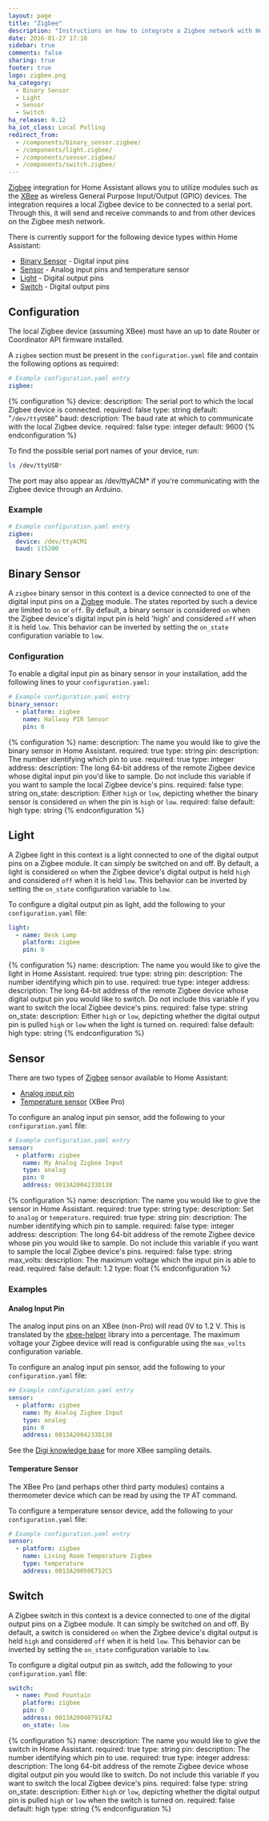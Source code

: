 ```yaml
---
layout: page
title: "Zigbee"
description: "Instructions on how to integrate a Zigbee network with Home Assistant."
date: 2016-01-27 17:10
sidebar: true
comments: false
sharing: true
footer: true
logo: zigbee.png
ha_category:
  - Binary Sensor
  - Light
  - Sensor
  - Switch
ha_release: 0.12
ha_iot_class: Local Polling
redirect_from:
  - /components/binary_sensor.zigbee/
  - /components/light.zigbee/
  - /components/sensor.zigbee/
  - /components/switch.zigbee/
---
```


[Zigbee](http://www.zigbee.org/what-is-zigbee/) integration for Home Assistant allows you to utilize modules such as the [XBee](http://www.digi.com/lp/xbee) as wireless General Purpose Input/Output (GPIO) devices. The integration requires a local Zigbee device to be connected to a serial port. Through this, it will send and receive commands to and from other devices on the Zigbee mesh network.

There is currently support for the following device types within Home Assistant:

- [Binary Sensor](#binary-sensor) - Digital input pins
- [Sensor](#sensor) - Analog input pins and temperature sensor
- [Light](#light) - Digital output pins
- [Switch](#switch) - Digital output pins

## Configuration

The local Zigbee device (assuming XBee) must have an up to date Router or Coordinator API firmware installed.

A `zigbee` section must be present in the `configuration.yaml` file and contain the following options as required:

```yaml
# Example configuration.yaml entry
zigbee:
```

{% configuration %}
device:
  description: The serial port to which the local Zigbee device is connected.
  required: false
  type: string
  default: "`/dev/ttyUSB0`"
baud:
  description: The baud rate at which to communicate with the local Zigbee device.
  required: false
  type: integer
  default: 9600
{% endconfiguration %}

To find the possible serial port names of your device, run:

```bash
ls /dev/ttyUSB*
```

<div class='note'>
The port may also appear as /dev/ttyACM* if you're communicating with the Zigbee device through an Arduino.
</div>

### Example

```yaml
# Example configuration.yaml entry
zigbee:
  device: /dev/ttyACM1
  baud: 115200
```

## Binary Sensor

A `zigbee` binary sensor in this context is a device connected to one of the digital input pins on a [Zigbee](http://www.zigbee.org/) module. The states reported by such a device are limited to `on` or `off`. By default, a binary sensor is considered `on` when the Zigbee device's digital input pin is held 'high' and considered `off` when it is held `low`. This behavior can be inverted by setting the `on_state` configuration variable to `low`.

### Configuration

To enable a digital input pin as binary sensor in your installation, add the following lines to your `configuration.yaml`:

```yaml
# Example configuration.yaml entry
binary_sensor:
  - platform: zigbee
    name: Hallway PIR Sensor
    pin: 0
```

{% configuration %}
name:
  description: The name you would like to give the binary sensor in Home Assistant.
  required: true
  type: string
pin:
  description: The number identifying which pin to use.
  required: true
  type: integer
address:
  description: The long 64-bit address of the remote Zigbee device whose digital input pin you'd like to sample. Do not include this variable if you want to sample the local Zigbee device's pins.
  required: false
  type: string
on_state:
  description: Either `high` or `low`, depicting whether the binary sensor is considered `on` when the pin is `high` or `low`.
  required: false
  default: high
  type: string
{% endconfiguration %}

## Light

A Zigbee light in this context is a light connected to one of the digital output pins on a Zigbee module. It can simply be switched on and off. By default, a light is considered `on` when the Zigbee device's digital output is held `high` and considered `off` when it is held `low`. This behavior can be inverted by setting the `on_state` configuration variable to `low`.

To configure a digital output pin as light, add the following to your `configuration.yaml` file:

```yaml
light:
  - name: Desk Lamp
    platform: zigbee
    pin: 0
```

{% configuration %}
name:
  description: The name you would like to give the light in Home Assistant.
  required: true
  type: string
pin:
  description: The number identifying which pin to use.
  required: true
  type: integer
address:
  description: The long 64-bit address of the remote Zigbee device whose digital output pin you would like to switch. Do not include this variable if you want to switch the local Zigbee device's pins.
  required: false
  type: string
on_state:
  description: Either `high` or `low`, depicting whether the digital output pin is pulled `high` or `low` when the light is turned on.
  required: false
  default: high
  type: string
{% endconfiguration %}

## Sensor

There are two types of [Zigbee](http://www.zigbee.org/) sensor available to Home Assistant:

- [Analog input pin](#analog-input-pin)
- [Temperature sensor](#temperature-sensor) (XBee Pro)

To configure an analog input pin sensor, add the following to your `configuration.yaml` file:

```yaml
# Example configuration.yaml entry
sensor:
  - platform: zigbee
    name: My Analog Zigbee Input
    type: analog
    pin: 0
    address: 0013A2004233D138
```

{% configuration %}
name:
  description: The name you would like to give the sensor in Home Assistant.
  required: true
  type: string
type:
  description: Set to `analog` or `temperature`.
  required: true
  type: string
pin:
  description: The number identifying which pin to sample.
  required: false
  type: integer
address:
  description: The long 64-bit address of the remote Zigbee device whose pin you would like to sample. Do not include this variable if you want to sample the local Zigbee device's pins.
  required: false
  type: string
max_volts:
  description: The maximum voltage which the input pin is able to read.
  required: false
  default: 1.2
  type: float
{% endconfiguration %}

### Examples

#### Analog Input Pin

The analog input pins on an XBee (non-Pro) will read 0V to 1.2 V. This is translated by the [xbee-helper](https://github.com/flyte/xbee-helper) library into a percentage. The maximum voltage your Zigbee device will read is configurable using the `max_volts` configuration variable.

To configure an analog input pin sensor, add the following to your `configuration.yaml` file:

```yaml
## Example configuration.yaml entry
sensor:
  - platform: zigbee
    name: My Analog Zigbee Input
    type: analog
    pin: 0
    address: 0013A2004233D138
```

See the [Digi knowledge base](http://knowledge.digi.com/articles/Knowledge_Base_Article/Digital-and-analog-sampling-using-XBee-radios) for more XBee sampling details.

#### Temperature Sensor

The XBee Pro (and perhaps other third party modules) contains a thermometer device which can be read by using the `TP` AT command.

To configure a temperature sensor device, add the following to your `configuration.yaml` file:

```yaml
# Example configuration.yaml entry
sensor:
  - platform: zigbee
    name: Living Room Temperature Zigbee
    type: temperature
    address: 0013A20050E752C5
```

## Switch

A Zigbee switch in this context is a device connected to one of the digital output pins on a Zigbee module. It can simply be switched on and off. By default, a switch is considered `on` when the Zigbee device's digital output is held `high` and considered `off` when it is held `low`. This behavior can be inverted by setting the `on_state` configuration variable to `low`.

To configure a digital output pin as switch, add the following to your `configuration.yaml` file:

```yaml
switch:
  - name: Pond Fountain
    platform: zigbee
    pin: 0
    address: 0013A20040791FA2
    on_state: low
```

{% configuration %}
name:
  description: The name you would like to give the switch in Home Assistant.
  required: true
  type: string
pin:
  description: The number identifying which pin to use.
  required: true
  type: integer
address:
  description: The long 64-bit address of the remote Zigbee device whose digital output pin you would like to switch. Do not include this variable if you want to switch the local Zigbee device's pins.
  required: false
  type: string
on_state:
  description: Either `high` or `low`, depicting whether the digital output pin is pulled `high` or `low` when the switch is turned on.
  required: false
  default: high
  type: string
{% endconfiguration %}
